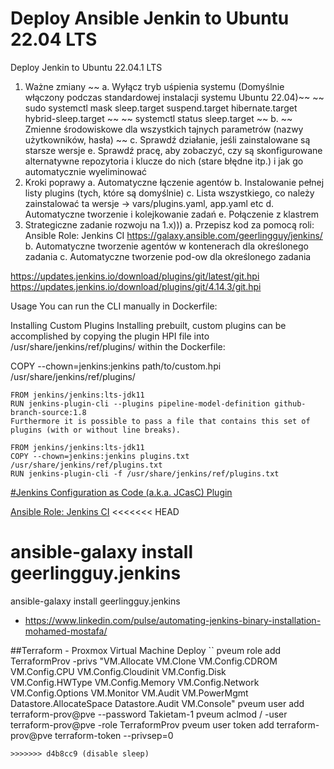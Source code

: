 # Deploy Ansible Jenkin to Ubuntu 22.04 LTS
Deploy Jenkin to Ubuntu 22.04.1 LTS

1. Ważne zmiany
   ~~ a. Wyłącz tryb uśpienia systemu (Domyślnie włączony podczas standardowej instalacji systemu Ubuntu 22.04)~~
     ~~   sudo systemctl mask sleep.target suspend.target hibernate.target hybrid-sleep.target ~~
     ~~   systemctl status sleep.target ~~
    b. ~~ Zmienne środowiskowe dla wszystkich tajnych parametrów (nazwy użytkowników, hasła) ~~
    c. Sprawdź działanie, jeśli zainstalowane są starsze wersje
    e. Sprawdź pracę, aby zobaczyć, czy są skonfigurowane alternatywne repozytoria i klucze do nich (stare błędne itp.) i jak go automatycznie wyeliminować
2. Kroki poprawy
    a. Automatyczne łączenie agentów
    b. Instalowanie pełnej listy  plugins (tych, które są domyślnie)
    c. Lista wszystkiego, co należy zainstalować ta wersje -> vars/plugins.yaml, app.yaml etc
    d. Automatyczne tworzenie i kolejkowanie zadań
    e. Połączenie z klastrem
3. Strategiczne zadanie rozwoju na 1.x)))
    a. Przepisz kod za pomocą roli: Ansible Role: Jenkins CI
       https://galaxy.ansible.com/geerlingguy/jenkins/
    b. Automatyczne tworzenie agentów w kontenerach dla określonego zadania
    с. Automatyczne tworzenie pod-ow dla określonego zadania

https://updates.jenkins.io/download/plugins/git/latest/git.hpi
https://updates.jenkins.io/download/plugins/git/4.14.3/git.hpi

Usage
You can run the CLI manually in Dockerfile:

Installing Custom Plugins
Installing prebuilt, custom plugins can be accomplished by copying the plugin HPI file into /usr/share/jenkins/ref/plugins/ within the Dockerfile:

COPY --chown=jenkins:jenkins path/to/custom.hpi /usr/share/jenkins/ref/plugins/

```
FROM jenkins/jenkins:lts-jdk11
RUN jenkins-plugin-cli --plugins pipeline-model-definition github-branch-source:1.8
Furthermore it is possible to pass a file that contains this set of plugins (with or without line breaks).
```

```
FROM jenkins/jenkins:lts-jdk11
COPY --chown=jenkins:jenkins plugins.txt /usr/share/jenkins/ref/plugins.txt
RUN jenkins-plugin-cli -f /usr/share/jenkins/ref/plugins.txt
```


[#Jenkins Configuration as Code (a.k.a. JCasC) Plugin](https://plugins.jenkins.io/configuration-as-code/)


[Ansible Role: Jenkins CI](https://github.com/geerlingguy/ansible-role-jenkins)
<<<<<<< HEAD

ansible-galaxy install geerlingguy.jenkins
=======
ansible-galaxy install geerlingguy.jenkins


* https://www.linkedin.com/pulse/automating-jenkins-binary-installation-mohamed-mostafa/

##Terraform - Proxmox Virtual Machine Deploy
``
pveum role add TerraformProv -privs "VM.Allocate VM.Clone VM.Config.CDROM VM.Config.CPU VM.Config.Cloudinit VM.Config.Disk \
VM.Config.HWType VM.Config.Memory VM.Config.Network VM.Config.Options VM.Monitor VM.Audit VM.PowerMgmt Datastore.AllocateSpace Datastore.Audit VM.Console"
pveum user add terraform-prov@pve --password Takietam-1
pveum aclmod / -user terraform-prov@pve -role TerraformProv
pveum user token add terraform-prov@pve terraform-token --privsep=0
```
>>>>>>> d4b8cc9 (disable sleep)
